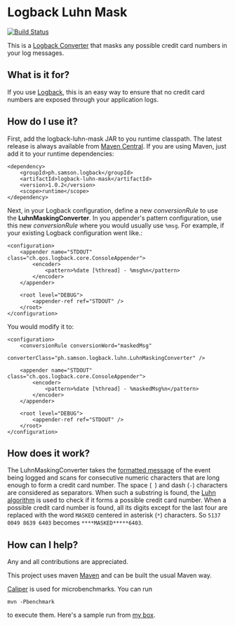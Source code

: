 # Logback Luhn Mask

[![Build Status](https://buildhive.cloudbees.com/job/esamson/job/logback-luhn-mask/badge/icon)](https://buildhive.cloudbees.com/job/esamson/job/logback-luhn-mask/)

This is a [Logback Converter](http://logback.qos.ch/manual/layouts.html#customConversionSpecifier)
that masks any possible credit card numbers in your log messages.

## What is it for?

If you use [Logback](http://logback.qos.ch/), this is an easy way to ensure
that no credit card numbers are exposed through your application logs.

## How do I use it?

First, add the logback-luhn-mask JAR to you runtime classpath. The latest
release is always available from [Maven Central](http://search.maven.org/#search%7Cga%7C1%7Cph.samson.logback).
If you are using Maven, just add it to your runtime dependencies:

    <dependency>
        <groupId>ph.samson.logback</groupId>
        <artifactId>logback-luhn-mask</artifactId>
        <version>1.0.2</version>
        <scope>runtime</scope>
    </dependency>

Next, in your Logback configuration, define a new *conversionRule* to use the
**LuhnMaskingConverter**. In you appender's pattern configuration, use this new
*conversionRule* where you would usually use `%msg`. For example, if your
existing Logback configuration went like.:

    <configuration>
        <appender name="STDOUT" class="ch.qos.logback.core.ConsoleAppender">
            <encoder>
                <pattern>%date [%thread] - %msg%n</pattern>
            </encoder>
        </appender>

        <root level="DEBUG">
            <appender-ref ref="STDOUT" />
        </root>
    </configuration>

You would modify it to:

    <configuration>
        <conversionRule conversionWord="maskedMsg" 
                converterClass="ph.samson.logback.luhn.LuhnMaskingConverter" />

        <appender name="STDOUT" class="ch.qos.logback.core.ConsoleAppender">
            <encoder>
                <pattern>%date [%thread] - %maskedMsg%n</pattern>
            </encoder>
        </appender>

        <root level="DEBUG">
            <appender-ref ref="STDOUT" />
        </root>
    </configuration>

## How does it work?

The LuhnMaskingConverter takes the [formatted message](http://logback.qos.ch/apidocs/ch/qos/logback/classic/spi/ILoggingEvent.html#getFormattedMessage%28%29)
of the event being logged and scans for consecutive numeric characters that
are long enough to form a credit card number. The space (` `) and dash (`-`)
characters are considered as separators. When such a substring is found, the
[Luhn algorithm](http://en.wikipedia.org/wiki/Luhn_algorithm) is used to check
if it forms a possible credit card number. When a possible credit card number
is found, all its digits except for the last four are replaced with the word
`MASKED` centered in asterisk (`*`) characters. So `5137 0049 8639 6403`
becomes `****MASKED*****6403`.

## How can I help?

Any and all contributions are appreciated.

This project uses maven [Maven](http://maven.apache.org/) and can be built the
usual Maven way.

[Caliper](https://code.google.com/p/caliper/) is used for microbenchmarks. You
can run

    mvn -Pbenchmark

to execute them. Here's a sample run from [my box](https://microbenchmarks.appspot.com/runs/0f18d6d6-452e-4d5a-a4b9-39352ddb86cf).
